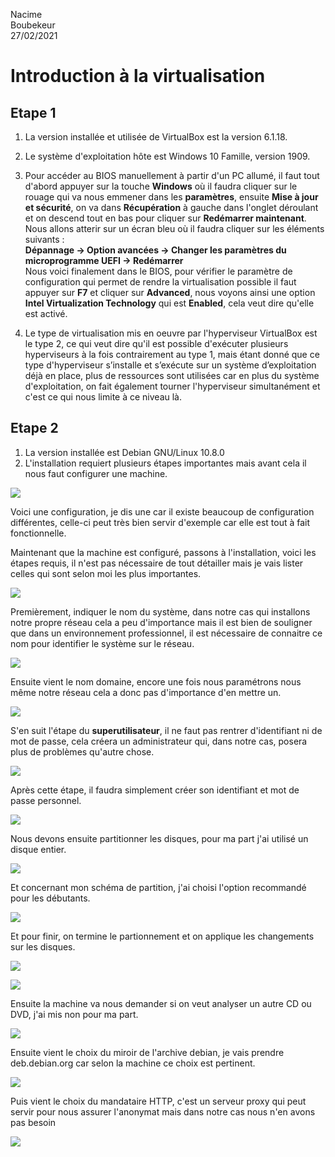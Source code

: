 Nacime  
Boubekeur  
27/02/2021

# Introduction à la virtualisation #

## Etape 1 ##

1. La version installée et utilisée de VirtualBox est la version 6.1.18.

2. Le système d'exploitation hôte est Windows 10 Famille, version 1909.

3. Pour accéder au BIOS manuellement à partir d'un PC allumé, il faut tout d'abord appuyer sur la touche **Windows** où il faudra cliquer sur le rouage qui va nous emmener dans les **paramètres**, ensuite **Mise à jour et sécurité**, on va dans **Récupération** à gauche dans l'onglet déroulant et on descend tout en bas pour cliquer sur **Redémarrer maintenant**.
Nous allons atterir sur un écran bleu où il faudra cliquer sur les éléments suivants :  
**Dépannage -> Option avancées -> Changer les paramètres du microprogramme UEFI -> Redémarrer**    
Nous voici finalement dans le BIOS, pour vérifier le paramètre de configuration qui permet de rendre la virtualisation possible il faut appuyer sur **F7** et cliquer sur **Advanced**, nous voyons ainsi une option **Intel Virtualization Technology** qui est **Enabled**, cela veut dire qu'elle est activé.  

4. Le type de virtualisation mis en oeuvre par l'hyperviseur VirtualBox est le type 2, ce qui veut dire qu'il est possible d'exécuter plusieurs hyperviseurs à la fois contrairement au type 1, mais étant donné que ce type d'hyperviseur s’installe et s’exécute sur un système d’exploitation déjà en place, plus de ressources sont utilisées car en plus du système d'exploitation, on fait également tourner l'hyperviseur simultanément et c'est ce qui nous limite à ce niveau là.

## Etape 2 ##

1. La version installée est Debian GNU/Linux 10.8.0
2. L'installation requiert plusieurs étapes importantes mais avant cela il nous faut configurer une machine.

![](img/optionMachineVirtuelle.png)

Voici une configuration, je dis une car il existe beaucoup de configuration différentes, celle-ci peut très bien servir d'exemple car elle est tout à fait fonctionnelle.

Maintenant que la machine est configuré, passons à l'installation, voici les étapes requis, il n'est pas nécessaire de tout détailler mais je vais lister celles qui sont selon moi les plus importantes.

![](img/AllSteps.png)

Premièrement, indiquer le nom du système, dans notre cas qui installons notre propre réseau cela a peu d'importance mais il est bien de souligner que dans un environnement professionnel, il est nécessaire de connaitre ce nom pour identifier le système sur le réseau.

![](img/configReseauNom.png)

Ensuite vient le nom domaine, encore une fois nous paramétrons nous même notre réseau cela a donc pas d'importance d'en mettre un.

![](img/domaine.png)

S'en suit l'étape du **superutilisateur**, il ne faut pas rentrer d'identifiant ni de mot de passe, cela créera un administrateur qui, dans notre cas, posera plus de problèmes qu'autre chose.

![](img/mdpRoot.png)

Après cette étape, il faudra simplement créer son identifiant et mot de passe personnel.

![](img/nomutilisateur.png)

Nous devons ensuite partitionner les disques, pour ma part j'ai utilisé un disque entier.

![](img/partition.png)

Et concernant mon schéma de partition, j'ai choisi l'option recommandé pour les débutants.

![](img/partitiondebutant.png)

Et pour finir, on termine le partionnement et on applique les changements sur les disques.

![](img/terminerpartition.png)

![](img/partitionnementchangementautorise.png)

Ensuite la machine va nous demander si on veut analyser un autre CD ou DVD, j'ai mis non pour ma part.

![](img/analysedvd.png)

Ensuite vient le choix du miroir de l'archive debian, je vais prendre deb.debian.org car selon la machine ce choix est pertinent.

![](img/miroirarchivedebian.png)

Puis vient le choix du mandataire HTTP, c'est un serveur proxy qui peut servir pour nous assurer l'anonymat mais dans notre cas nous n'en avons pas besoin

![](img/mandataire.png)



